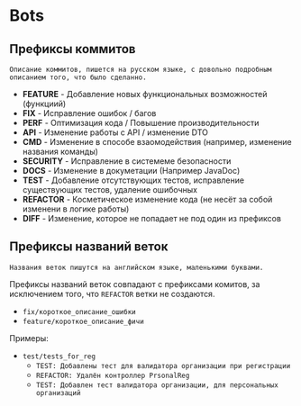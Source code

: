 # Bots

## Префиксы коммитов 
```
Описание коммитов, пишется на русском языке, с довольно подробным описанием того, что было сделанно.
```
* **FEATURE** - Добавление новых функциональных возможностей (функциий)
* **FIX** - Исправление ошибок / багов
* **PERF** - Оптимизация кода / Повышение производительности
* **API** - Изменение работы с API / изменение DTO
* **CMD** - Изменение в способе взаомодействия (например, изменение названия команды)
* **SECURITY** - Исправление в системеме безопасности
* **DOCS** - Изменение в докуметации (Например JavaDoc) 
* **TEST** - Добавление отсутствующих тестов, исправление существующих тестов, удаление ошибочных
* **REFACTOR** - Косметическое изменение кода (не несёт за собой изменени в логике работы)
* **DIFF** - Изменение, которое не попадает не под один из префиксов


## Префиксы названий веток
```
Названия веток пишутся на английском языке, маленькими буквами.
```
Префиксы названий веток совпадают с префиксами комитов, за исключением того, что `REFACTOR` ветки не создаются.

* `fix/короткое_описание_ошибки`
* `feature/короткое_описание_фичи`

Примеры:
* `test/tests_for_reg`
    * `TEST: Добавлены тест для валидатора организации при регистрации` 
    * `REFACTOR: Удалён контроллер PrsonalReg`
    * `TEST: Добавлен тест валидатора организации, для персональных организаций`
